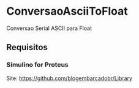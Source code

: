 # ConversaoAsciiToFloat
Conversao Serial ASCII para Float

## Requisitos

### Simulino for Proteus
Site: https://github.com/blogembarcadobr/Library